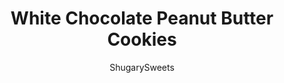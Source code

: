 ---
layout: ../../layouts/MarkdownPostLayout.astro
title: White Chocolate Peanut Butter Cookies
author: ShugarySweets
pubDate: 2019-01-15
description: "White Chocolate Peanut Butter Cookie cups with a White Chocolate Reeses cup tucked inside. Chocolate- check. Peanut Butter- check! Sprinkles- check!"
image_url: https://www.shugarysweets.com/wp-content/uploads/2013/12/white-chocolate-cookie-cups-3.jpg
tags: ["Cookies","American"]
calories: 597
protein: 7
carbohydrates: 71
fats: 33
fiber: 0
ingredients: ["1 1/4 cup unsalted butter, melted","2 cups light brown sugar, packed","1 cup granulated sugar","3 large eggs","1 Tablespoon vanilla extract","4 1/4 cups all-purpose flour","2 teaspoons baking powder","2 teaspoons cornstarch","1/2 teaspoon kosher salt","1 package (12 ounce) white chocolate morsels","1 package (10 ounce) peanut butter morsels","48 miniature white chocolate Reese's peanut butter cups","sprinkles, optional"]
serves: 48
time: "25 minutes"
prepTime: "15 minutes"
instructions: ["In a mixer, blend melted butter with sugars for 2 minutes until fully combined. Add eggs, on at a time. Add vanilla.","Add flour, baking powder, cornstarch and salt and mix until combined. Fold in white chocolate morsels and peanut butter morsels.","Drop by large tablespoon into a well greased mini muffin tin. Bake in a 375 degree oven for about 10-12 minutes. Remove and press an unwrapped Reese's cup into the cookie. Add sprinkles immediately. Allow to cool in pan about 10-15 minutes. Remove and cool completely on wire rack.","Store in an airtight container for up to one week."]
nutrition: ["597 calories","71 grams carbohydrates","43 milligrams cholesterol","33 grams fat","0 grams fiber","7 grams protein","20 grams saturated fat","121 milligrams sodium","62 grams sugar","0 grams trans fat","11 grams unsaturated fat"]
---